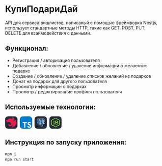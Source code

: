 # КупиПодариДай


API для сервиса вишлистов, написаный с помощью фреймворка Nestjs, использует стандартные методы HTTP, такие как GET, POST, PUT, DELETE для взаимодействия с данными.

## Функционал:

- Регистрация / авторизация пользователя
- Добавление / обновление / удаление информации о желаемом подарке
- Создание / обновление / удаление списков желаний из подарков
- Донат на подарок для другого пользователя
- Просмотр информации о подарках
- Просмотр / редактирование профиля пользователя

## Используемые технологии:

<div>
  <img src="https://raw.githubusercontent.com/tandpfun/skill-icons/59059d9d1a2c092696dc66e00931cc1181a4ce1f/icons/NestJS-Dark.svg" title="NestJS" alt="NestJS" width="40" height="40"/>&nbsp;
  <img src="https://raw.githubusercontent.com/tandpfun/skill-icons/d1c752b99bb25a0e5aa363bae1db2809173ee966/icons/TypeScript.svg" title="ts" alt="ts" width="40" height="40"/>&nbsp;
  <img src="https://raw.githubusercontent.com/tandpfun/skill-icons/59059d9d1a2c092696dc66e00931cc1181a4ce1f/icons/PostgreSQL-Dark.svg"  title="PostgreSQL" alt="PostgreSQL" width="40" height="40"/>&nbsp;
  <img src="https://raw.githubusercontent.com/tandpfun/skill-icons/59059d9d1a2c092696dc66e00931cc1181a4ce1f/icons/NodeJS-Dark.svg" title="NodeJS" alt="NodeJS" width="40" height="40"/>&nbsp;
</div>

## Инструкция по запуску приложения:

```BASH
npm i
npm run start
```
